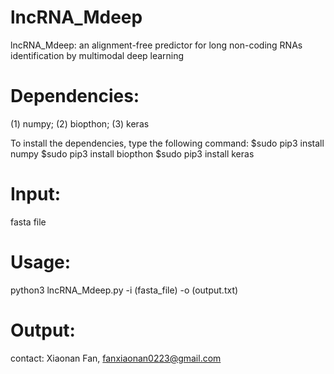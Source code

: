 # lncRNA_Mdeep
lncRNA_Mdeep: an alignment-free predictor for long non-coding RNAs identification by multimodal deep learning

# Dependencies: 
(1) numpy; (2) biopthon; (3) keras

To install the dependencies, type the following command:
  $sudo pip3 install numpy
  $sudo pip3 install biopthon
  $sudo pip3 install keras

# Input:
fasta file

# Usage:
python3 lncRNA_Mdeep.py -i (fasta_file) -o (output.txt)

# Output:

contact: Xiaonan Fan, fanxiaonan0223@gmail.com
